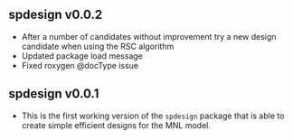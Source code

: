 ## spdesign v0.0.2
* After a number of candidates without improvement try a new design candidate when using the RSC algorithm
* Updated package load message
* Fixed roxygen @docType issue

## spdesign v0.0.1
* This is the first working version of the `spdesign` package that is able to create simple efficient designs for the MNL model. 
